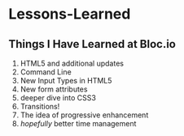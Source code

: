 # **Lessons-Learned**
## Things I Have Learned at Bloc.io
1. HTML5 and additional updates
1. Command Line
1. New Input Types in HTML5
1. New form attributes
1. deeper dive into CSS3
1. Transitions! 
1. The idea of progressive enhancement
1. _hopefully_ better time management
